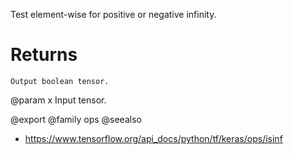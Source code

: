 Test element-wise for positive or negative infinity.

# Returns
    Output boolean tensor.

@param x Input tensor.

@export
@family ops
@seealso
+ <https://www.tensorflow.org/api_docs/python/tf/keras/ops/isinf>
